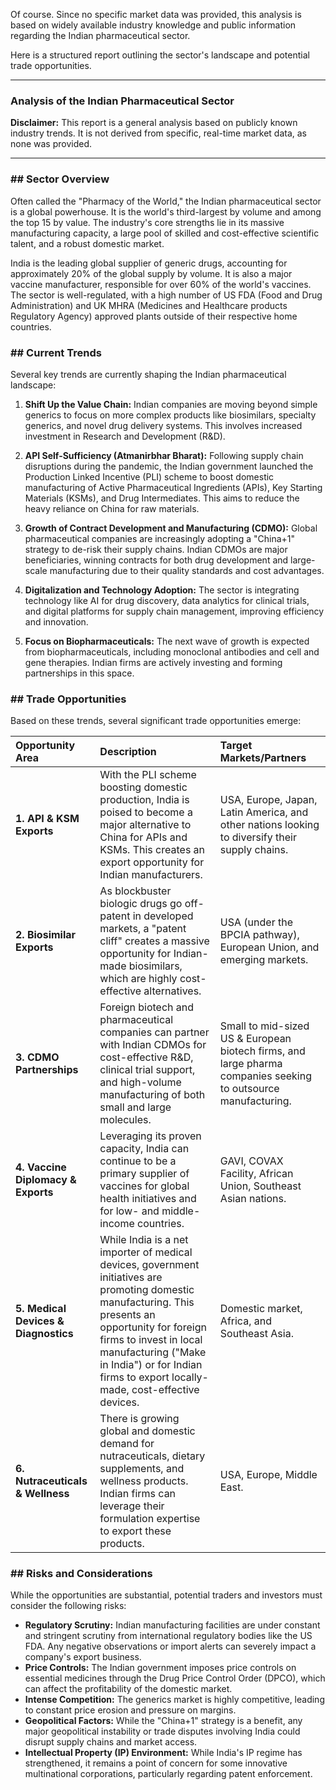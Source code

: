 Of course. Since no specific market data was provided, this analysis is based on widely available industry knowledge and public information regarding the Indian pharmaceutical sector.

Here is a structured report outlining the sector's landscape and potential trade opportunities.

***

### **Analysis of the Indian Pharmaceutical Sector**

**Disclaimer:** This report is a general analysis based on publicly known industry trends. It is not derived from specific, real-time market data, as none was provided.

---

### ## Sector Overview

Often called the "Pharmacy of the World," the Indian pharmaceutical sector is a global powerhouse. It is the world's third-largest by volume and among the top 15 by value. The industry's core strengths lie in its massive manufacturing capacity, a large pool of skilled and cost-effective scientific talent, and a robust domestic market.

India is the leading global supplier of generic drugs, accounting for approximately 20% of the global supply by volume. It is also a major vaccine manufacturer, responsible for over 60% of the world's vaccines. The sector is well-regulated, with a high number of US FDA (Food and Drug Administration) and UK MHRA (Medicines and Healthcare products Regulatory Agency) approved plants outside of their respective home countries.

### ## Current Trends

Several key trends are currently shaping the Indian pharmaceutical landscape:

1.  **Shift Up the Value Chain:** Indian companies are moving beyond simple generics to focus on more complex products like biosimilars, specialty generics, and novel drug delivery systems. This involves increased investment in Research and Development (R&D).

2.  **API Self-Sufficiency (Atmanirbhar Bharat):** Following supply chain disruptions during the pandemic, the Indian government launched the Production Linked Incentive (PLI) scheme to boost domestic manufacturing of Active Pharmaceutical Ingredients (APIs), Key Starting Materials (KSMs), and Drug Intermediates. This aims to reduce the heavy reliance on China for raw materials.

3.  **Growth of Contract Development and Manufacturing (CDMO):** Global pharmaceutical companies are increasingly adopting a "China+1" strategy to de-risk their supply chains. Indian CDMOs are major beneficiaries, winning contracts for both drug development and large-scale manufacturing due to their quality standards and cost advantages.

4.  **Digitalization and Technology Adoption:** The sector is integrating technology like AI for drug discovery, data analytics for clinical trials, and digital platforms for supply chain management, improving efficiency and innovation.

5.  **Focus on Biopharmaceuticals:** The next wave of growth is expected from biopharmaceuticals, including monoclonal antibodies and cell and gene therapies. Indian firms are actively investing and forming partnerships in this space.

### ## Trade Opportunities

Based on these trends, several significant trade opportunities emerge:

| Opportunity Area | Description | Target Markets/Partners |
| :--- | :--- | :--- |
| **1. API & KSM Exports** | With the PLI scheme boosting domestic production, India is poised to become a major alternative to China for APIs and KSMs. This creates an export opportunity for Indian manufacturers. | USA, Europe, Japan, Latin America, and other nations looking to diversify their supply chains. |
| **2. Biosimilar Exports** | As blockbuster biologic drugs go off-patent in developed markets, a "patent cliff" creates a massive opportunity for Indian-made biosimilars, which are highly cost-effective alternatives. | USA (under the BPCIA pathway), European Union, and emerging markets. |
| **3. CDMO Partnerships** | Foreign biotech and pharmaceutical companies can partner with Indian CDMOs for cost-effective R&D, clinical trial support, and high-volume manufacturing of both small and large molecules. | Small to mid-sized US & European biotech firms, and large pharma companies seeking to outsource manufacturing. |
| **4. Vaccine Diplomacy & Exports** | Leveraging its proven capacity, India can continue to be a primary supplier of vaccines for global health initiatives and for low- and middle-income countries. | GAVI, COVAX Facility, African Union, Southeast Asian nations. |
| **5. Medical Devices & Diagnostics** | While India is a net importer of medical devices, government initiatives are promoting domestic manufacturing. This presents an opportunity for foreign firms to invest in local manufacturing ("Make in India") or for Indian firms to export locally-made, cost-effective devices. | Domestic market, Africa, and Southeast Asia. |
| **6. Nutraceuticals & Wellness** | There is growing global and domestic demand for nutraceuticals, dietary supplements, and wellness products. Indian firms can leverage their formulation expertise to export these products. | USA, Europe, Middle East. |

### ## Risks and Considerations

While the opportunities are substantial, potential traders and investors must consider the following risks:

*   **Regulatory Scrutiny:** Indian manufacturing facilities are under constant and stringent scrutiny from international regulatory bodies like the US FDA. Any negative observations or import alerts can severely impact a company's export business.
*   **Price Controls:** The Indian government imposes price controls on essential medicines through the Drug Price Control Order (DPCO), which can affect the profitability of the domestic market.
*   **Intense Competition:** The generics market is highly competitive, leading to constant price erosion and pressure on margins.
*   **Geopolitical Factors:** While the "China+1" strategy is a benefit, any major geopolitical instability or trade disputes involving India could disrupt supply chains and market access.
*   **Intellectual Property (IP) Environment:** While India's IP regime has strengthened, it remains a point of concern for some innovative multinational corporations, particularly regarding patent enforcement.